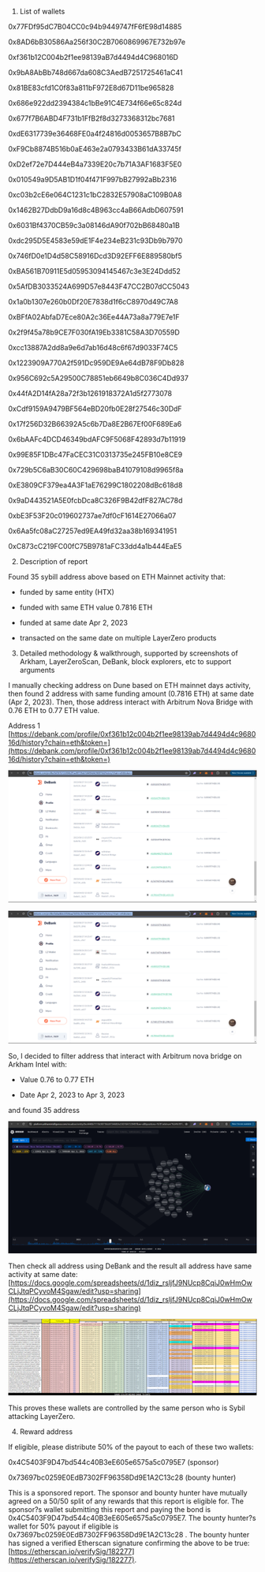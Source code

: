 1. List of wallets

0x77FDf95dC7B04CC0c94b9449747fF6fE98d14885

0x8AD6bB30586Aa256f30C2B7060869967E732b97e

0xf361b12C004b2f1ee98139aB7d4494d4C968016D

0x9bA8AbBb748d667da608C3AedB7251725461aC41

0x81BE83cfd1C0f83a811bF972E8d67D11be965828

0x686e922dd2394384c1bBe91C4E734f66e65c824d

0x677f7B6ABD4F731b1FfB2f8d3273368312bc7681

0xdE6317739e36468FE0a4f24816d0053657B8B7bC

0xF9Cb8874B516b0aE463e2a0793433B61dA33745f

0xD2ef72e7D444eB4a7339E20c7b71A3AF1683F5E0

0x010549a9D5AB1D1f04f471F997bB27992aBb2316

0xc03b2cE6e064C1231c1bC2832E57908aC109B0A8

0x1462B27DdbD9a16d8c4B963cc4aB66AdbD607591

0x6031Bf4370CB59c3a08146dA90f702bB68480a1B

0xdc295D5E4583e59dE1F4e234eB231c93Db9b7970

0x746fD0e1D4d58C58916Dcd3D92EFF6E889580bf5

0xBA561B70911E5d05953094145467c3e3E24Ddd52

0x5AfDB3033524A699D57e8443F47CC2B07dCC5043

0x1a0b1307e260b0Df20E7838d1f6cC8970d49C7A8

0xBFfA02AbfaD7Ece80A2c36Ee44A73a8a779E7e1F

0x2f9f45a78b9CE7F030fA19Eb3381C58A3D70559D

0xcc13887A2dd8a9e6d7ab16d48c6f67d9033F74C5

0x1223909A770A2f591Dc959DE9Ae64dB78F9Db828

0x956C692c5A29500C78851eb6649b8C036C4Dd937

0x44fA2D14fA28a72f3b1261918372A1d5f2773078

0xCdf9159A9479BF564eBD20fb0E28f27546c30DdF

0x17f256D32B66392A5c6b7Da8E2B67Ef00F689Ea6

0x6bAAFc4DCD46349bdAFC9F5068F42893d7b11919

0x99E85F1DBc47FaCEC31C0313735e245FB10e8CE9

0x729b5C6aB30C60C429698baB41079108d9965f8a

0xE3809CF379ea4A3F1aE76299C1802208dBc618d8

0x9aD443521A5E0fcbDca8C326F9B42dfF827AC78d

0xbE3F53F20c019602737ae7df0cF1614E27066a07

0x6Aa5fc08aC27257ed9EA49fd32aa38b169341951

0xC873cC219FC00fC75B9781aFC33dd4a1b444EaE5

2. Description of report

Found 35 sybill address above based on ETH Mainnet activity that:

* funded by same entity (HTX)

* funded with same ETH value 0.7816 ETH

* funded at same date Apr 2, 2023

* transacted on the same date on multiple LayerZero products

3. Detailed methodology & walkthrough, supported by screenshots of Arkham, LayerZeroScan, DeBank, block explorers, etc to support arguments

I manually checking address on Dune based on ETH mainnet days activity, then found 2 address with same funding amount (0.7816 ETH) at same date (Apr 2, 2023). Then, those address interact with Arbitrum Nova Bridge with 0.76 ETH to 0.77 ETH value.

Address 1 [https://debank.com/profile/0xf361b12c004b2f1ee98139ab7d4494d4c968016d/history?chain=eth&token=](https://debank.com/profile/0xf361b12c004b2f1ee98139ab7d4494d4c968016d/history?chain=eth&token=) 

![](/images/wAy_Image_1.png)

![](/images/EFo_Image_2.png)

So, I decided to filter address that interact with Arbitrum nova bridge on Arkham Intel with:

* Value 0.76 to 0.77 ETH

* Date Apr 2, 2023 to Apr 3, 2023

and found 35 address

![](/images/5ky_Image_3.png)

Then check all address using DeBank and the result all address have same activity at same date: [https://docs.google.com/spreadsheets/d/1diz_rsljfJ9NUcp8CqiJ0wHmOwCLjJtqPCyvoM4Sgaw/edit?usp=sharing](https://docs.google.com/spreadsheets/d/1diz_rsljfJ9NUcp8CqiJ0wHmOwCLjJtqPCyvoM4Sgaw/edit?usp=sharing) 

![](/images/7mh_Image_4.png)

This proves these wallets are controlled by the same person who is Sybil attacking LayerZero.

4. Reward address

If eligible, please distribute 50% of the payout to each of these two wallets:

0x4C5403F9D47bd544c40B3eE605e6575a5c0795E7 (sponsor)

0x73697bc0259E0EdB7302FF96358Dd9E1A2C13c28 (bounty hunter)

This is a sponsored report. The sponsor and bounty hunter have mutually agreed on a 50/50 split of any rewards that this report is eligible for. The sponsor?s wallet submitting this report and paying the bond is 0x4C5403F9D47bd544c40B3eE605e6575a5c0795E7. The bounty hunter?s wallet for 50% payout if eligible is 0x73697bc0259E0EdB7302FF96358Dd9E1A2C13c28 . The bounty hunter has signed a verified Etherscan signature confirming the above to be true: [https://etherscan.io/verifySig/182277](https://etherscan.io/verifySig/182277).
